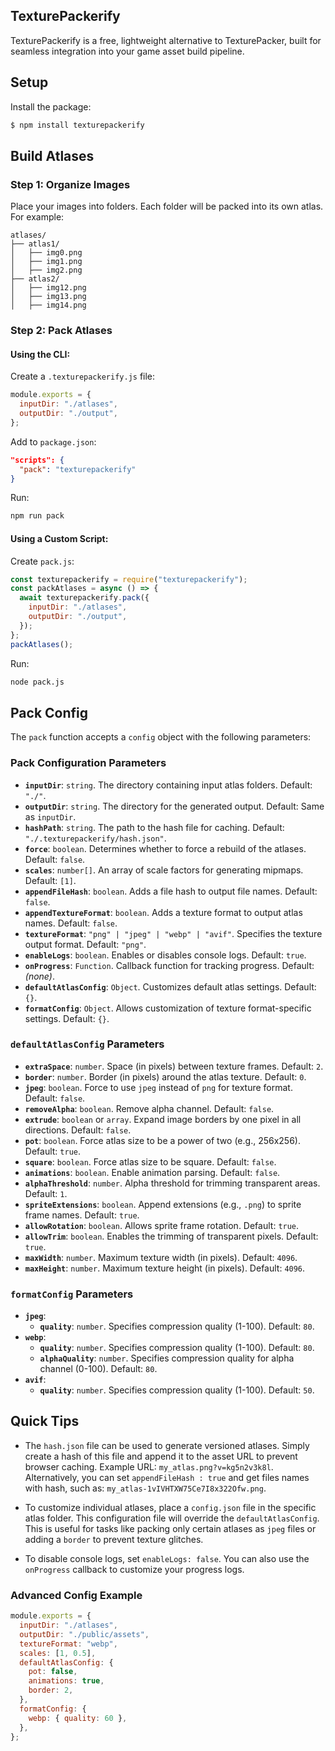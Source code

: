 ## TexturePackerify

TexturePackerify is a free, lightweight alternative to TexturePacker, built for seamless integration into your game asset build pipeline.

## Setup

Install the package:

```sh
$ npm install texturepackerify
```

## Build Atlases

### Step 1: Organize Images

Place your images into folders. Each folder will be packed into its own atlas. For example:

```
atlases/
├── atlas1/
│   ├── img0.png
│   ├── img1.png
│   ├── img2.png
├── atlas2/
│   ├── img12.png
│   ├── img13.png
│   ├── img14.png
```

### Step 2: Pack Atlases

#### Using the CLI:

Create a `.texturepackerify.js` file:

```javascript
module.exports = {
  inputDir: "./atlases",
  outputDir: "./output",
};
```

Add to `package.json`:

```json
"scripts": {
  "pack": "texturepackerify"
}
```

Run:

```sh
npm run pack
```

#### Using a Custom Script:

Create `pack.js`:

```javascript
const texturepackerify = require("texturepackerify");
const packAtlases = async () => {
  await texturepackerify.pack({
    inputDir: "./atlases",
    outputDir: "./output",
  });
};
packAtlases();
```

Run:

```sh
node pack.js
```

## Pack Config

The `pack` function accepts a `config` object with the following parameters:

### Pack Configuration Parameters

- **`inputDir`**: `string`. The directory containing input atlas folders. Default: `"./"`.
- **`outputDir`**: `string`. The directory for the generated output. Default: Same as `inputDir`.
- **`hashPath`**: `string`. The path to the hash file for caching. Default: `"./.texturepackerify/hash.json"`.
- **`force`**: `boolean`. Determines whether to force a rebuild of the atlases. Default: `false`.
- **`scales`**: `number[]`. An array of scale factors for generating mipmaps. Default: `[1]`.
- **`appendFileHash`**: `boolean`. Adds a file hash to output file names. Default: `false`.
- **`appendTextureFormat`**: `boolean`. Adds a texture format to output atlas names. Default: `false`.
- **`textureFormat`**: `"png" | "jpeg" | "webp" | "avif"`. Specifies the texture output format. Default: `"png"`.
- **`enableLogs`**: `boolean`. Enables or disables console logs. Default: `true`.
- **`onProgress`**: `Function`. Callback function for tracking progress. Default: _(none)_.
- **`defaultAtlasConfig`**: `Object`. Customizes default atlas settings. Default: `{}`.
- **`formatConfig`**: `Object`. Allows customization of texture format-specific settings. Default: `{}`.

### `defaultAtlasConfig` Parameters

- **`extraSpace`**: `number`. Space (in pixels) between texture frames. Default: `2`.
- **`border`**: `number`. Border (in pixels) around the atlas texture. Default: `0`.
- **`jpeg`**: `boolean`. Force to use `jpeg` instead of `png` for texture format. Default: `false`.
- **`removeAlpha`**: `boolean`. Remove alpha channel. Default: `false`.
- **`extrude`**: `boolean` or `array`. Expand image borders by one pixel in all directions. Default: `false`.
- **`pot`**: `boolean`. Force atlas size to be a power of two (e.g., 256x256). Default: `true`.
- **`square`**: `boolean`. Force atlas size to be square. Default: `false`.
- **`animations`**: `boolean`. Enable animation parsing. Default: `false`.
- **`alphaThreshold`**: `number`. Alpha threshold for trimming transparent areas. Default: `1`.
- **`spriteExtensions`**: `boolean`. Append extensions (e.g., `.png`) to sprite frame names. Default: `true`.
- **`allowRotation`**: `boolean`. Allows sprite frame rotation. Default: `true`.
- **`allowTrim`**: `boolean`. Enables the trimming of transparent pixels. Default: `true`.
- **`maxWidth`**: `number`. Maximum texture width (in pixels). Default: `4096`.
- **`maxHeight`**: `number`. Maximum texture height (in pixels). Default: `4096`.

### `formatConfig` Parameters

- **`jpeg`**:
  - **`quality`**: `number`. Specifies compression quality (1-100). Default: `80`.
- **`webp`**:
  - **`quality`**: `number`. Specifies compression quality (1-100). Default: `80`.
  - **`alphaQuality`**: `number`. Specifies compression quality for alpha channel (0-100). Default: `80`.
- **`avif`**:
  - **`quality`**: `number`. Specifies compression quality (1-100). Default: `50`.

## Quick Tips

- The `hash.json` file can be used to generate versioned atlases. Simply create a hash of this file and append it to the asset URL to prevent browser caching. Example URL: `my_atlas.png?v=kg5n2v3k8l`.
  Alternatively, you can set `appendFileHash : true` and get files names with hash, such as: `my_atlas-1vIVHTXW75Ce7I8x322Ofw.png`.

- To customize individual atlases, place a `config.json` file in the specific atlas folder. This configuration file will override the `defaultAtlasConfig`. This is useful for tasks like packing only certain atlases as `jpeg` files or adding a `border` to prevent texture glitches.

- To disable console logs, set `enableLogs: false`. You can also use the `onProgress` callback to customize your progress logs.

### Advanced Config Example

```javascript
module.exports = {
  inputDir: "./atlases",
  outputDir: "./public/assets",
  textureFormat: "webp",
  scales: [1, 0.5],
  defaultAtlasConfig: {
    pot: false,
    animations: true,
    border: 2,
  },
  formatConfig: {
    webp: { quality: 60 },
  },
};
```
